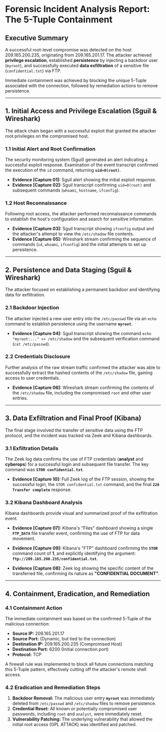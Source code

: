 # Forensic Incident Analysis Report: The 5-Tuple Containment

## Executive Summary  

A successful root-level compromise was detected on the host 209.165.200.235, originating from 209.165.201.17. The attacker achieved **privilege escalation**, established **persistence** by injecting a backdoor user (`myroot`), and successfully executed **data exfiltration** of a sensitive file (`confidential.txt`) via FTP.

Immediate containment was achieved by blocking the unique 5-Tuple associated with the connection, followed by remediation actions to remove persistence.

---

## 1. Initial Access and Privilege Escalation (Sguil & Wireshark)

The attack chain began with a successful exploit that granted the attacker root privileges on the compromised host.

### 1.1 Initial Alert and Root Confirmation

The security monitoring system (Sguil) generated an alert indicating a successful exploit response. Examination of the event transcript confirmed the execution of the `id` command, returning **`uid=0(root)`**.

* **Evidence [Capture 01]:** Sguil alert showing the initial exploit response.
* **Evidence [Capture 02]:** Sguil transcript confirming `uid=0(root)` and subsequent commands (`whoami`, `hostname`, `ifconfig`).

### 1.2 Host Reconnaissance

Following root access, the attacker performed reconnaissance commands to establish the host's configuration and search for sensitive information.

* **Evidence [Capture 03]:** Sguil transcript showing `ifconfig` output and the attacker's attempt to view the `/etc/shadow` file contents.
* **Evidence [Capture 05]:** Wireshark stream confirming the sequence of commands (`id`, `whoami`, `ifconfig`) and the initial attempts to set up persistence.

---

## 2. Persistence and Data Staging (Sguil & Wireshark)

The attacker focused on establishing a permanent backdoor and identifying data for exfiltration.

### 2.1 Backdoor Injection

The attacker injected a new user entry into the `/etc/passwd` file via an `echo` command to establish persistence using the username **`myroot`**.

* **Evidence [Capture 04]:** Sguil transcript showing the command `echo "myroot:..." >> /etc/shadow` and the subsequent verification command (`cat /etc/passwd`).

### 2.2 Credentials Disclosure

Further analysis of the raw stream traffic confirmed the attacker was able to successfully extract the hashed contents of the `/etc/shadow` file, gaining access to user credentials.

* **Evidence [Capture 06]:** Wireshark stream confirming the contents of the `/etc/shadow` file, including the compromised `root` and other user entries.

---

## 3. Data Exfiltration and Final Proof (Kibana)

The final stage involved the transfer of sensitive data using the FTP protocol, and the incident was tracked via Zeek and Kibana dashboards.

### 3.1 Exfiltration Details

The Zeek log data confirms the use of FTP credentials (**analyst** and **cyberops**) for a successful login and subsequent file transfer. The key command was **`STOR confidential.txt`**.

* **Evidence [Capture 10]:** Full Zeek log of the FTP session, showing the successful login, the `STOR confidential.txt` command, and the final **`226 Transfer complete`** response.

### 3.2 Kibana Dashboard Analysis

Kibana dashboards provide visual and summarized proof of the exfiltration event.

* **Evidence [Capture 07]:** Kibana's "Files" dashboard showing a single **`FTP_DATA`** file transfer event, confirming the use of FTP for data movement.
* **Evidence [Capture 09]:** Kibana's "FTP" dashboard confirming the **`STOR`** command count of **1**, and explicitly identifying the argument: **`ftp://209.165.200.235/confidential.txt`**.

* **Evidence [Capture 08]:** Zeek log showing the specific content of the transferred file, confirming its nature as **"CONFIDENTIAL DOCUMENT"**.

---

## 4. Containment, Eradication, and Remediation

### 4.1 Containment Action

The immediate containment was based on the confirmed 5-Tuple of the malicious connection:
- **Source IP:** 209.165.201.17
- **Source Port:** (Dynamic, but tied to the connection)
- **Destination IP:** 209.165.200.235 (Compromised Host)
- **Destination Port:** 6200 (Initial connection port)
- **Protocol:** TCP

A firewall rule was implemented to block all future connections matching this 5-Tuple pattern, effectively cutting off the attacker's remote shell access.

### 4.2 Eradication and Remediation Steps

1.  **Backdoor Removal:** The malicious user entry **`myroot`** was immediately deleted from `/etc/passwd` and `/etc/shadow` files to remove persistence.
2.  **Credential Reset:** All known or potentially compromised user passwords, including `root` and `analyst`, were immediately reset.
3.  **Vulnerability Patching:** The underlying vulnerability that allowed the initial root access (GPL ATTACK) was identified and patched.

